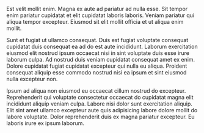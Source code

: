 Est velit mollit enim. Magna ex aute ad pariatur ad nulla esse. Sit tempor enim pariatur cupidatat et elit cupidatat laboris laboris. Veniam pariatur qui aliqua tempor excepteur. Eiusmod sit elit mollit officia et ut aliqua enim mollit.

Sunt et fugiat ut ullamco consequat. Duis est fugiat voluptate consequat cupidatat duis consequat ea ad do est aute incididunt. Laborum exercitation eiusmod elit nostrud ipsum occaecat nisi in sint voluptate duis esse irure laborum culpa. Ad nostrud duis veniam cupidatat consequat amet ex enim. Dolore cupidatat fugiat cupidatat excepteur qui nulla eu aliqua. Proident consequat aliquip esse commodo nostrud nisi ea ipsum et sint eiusmod nulla excepteur non.

Ipsum ad aliqua non eiusmod eu occaecat cillum nostrud do excepteur. Reprehenderit qui voluptate consectetur occaecat do cupidatat magna elit incididunt aliquip veniam culpa. Labore nisi dolor sunt exercitation aliquip. Elit sint amet ullamco excepteur aute quis adipisicing labore dolore mollit do labore voluptate. Dolor reprehenderit duis ex magna pariatur excepteur. Eu laboris irure ex ipsum laborum.